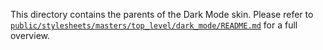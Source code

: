 This directory contains the parents of the Dark Mode skin. Please refer to [`public/stylesheets/masters/top_level/dark_mode/README.md`](https://github.com/otwcode/otwarchive/tree/master/public/stylesheets/masters/top_level/dark_mode/README.md) for a full overview.

